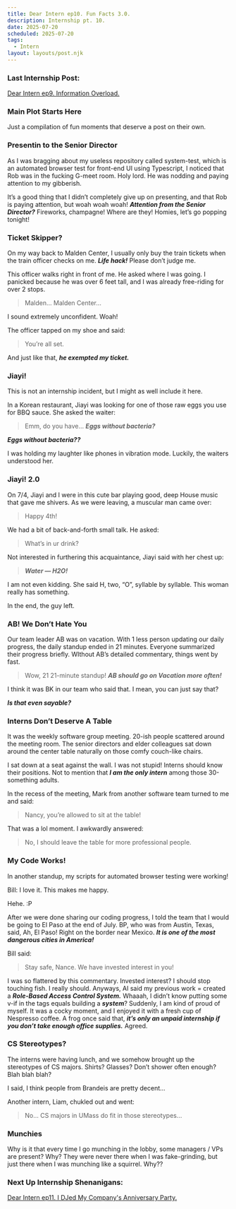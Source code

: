 ```yaml
---
title: Dear Intern ep10. Fun Facts 3.0.
description: Internship pt. 10.
date: 2025-07-20
scheduled: 2025-07-20
tags:
  - Intern
layout: layouts/post.njk
---
```


<h3>Last Internship Post:</h3>
<a href="{{ '/posts/dearinternep9/' | url }}">Dear Intern ep9. Information Overload.</a>

<h3>Main Plot Starts Here</h3>

Just a compilation of fun moments that deserve a post on their own.

<h3>Presentin to the Senior Director</h3>

As I was bragging about my useless repository called system-test, which is an automated browser test for front-end UI using Typescript, I noticed that Rob was in the fucking G-meet room. Holy lord.  He was nodding and paying attention to my gibberish.

It’s a good thing that I didn’t completely give up on presenting, and that Rob is paying attention, but woah woah woah! ***Attention from the Senior Director?*** Fireworks, champagne! Where are they! Homies, let’s go popping tonight!

<h3>Ticket Skipper?</h3>

On my way back to Malden Center, I usually only buy the train tickets when the train officer checks on me. ***Life hack!*** Please don’t judge me.

This officer walks right in front of me. He asked where I was going. I panicked because he was over 6 feet tall, and I was already free-riding for over 2 stops.

>Malden… Malden Center…

I sound extremely unconfident. Woah!

The officer tapped on my shoe and said:

>You’re all set.

And just like that, ***he exempted my ticket.***

<h3>Jiayi!</h3>

This is not an internship incident, but I might as well include it here.

In a Korean restaurant, Jiayi was looking for one of those raw eggs you use for BBQ sauce. She asked the waiter:

>Emm, do you have… ***Eggs without bacteria?***

***Eggs without bacteria??***

I was holding my laughter like phones in vibration mode. Luckily, the waiters understood her.

<h3>Jiayi! 2.0</h3>

On 7/4, Jiayi and I were in this cute bar playing good, deep House music that gave me shivers. As we were leaving, a muscular man came over:

>Happy 4th!

We had a bit of back-and-forth small talk. He asked:

>What’s in ur drink?

Not interested in furthering this acquaintance, Jiayi said with her chest up:

>***Water — H2O!***

I am not even kidding. She said H, two, “O”, syllable by syllable. This woman really has something.

In the end, the guy left.

<h3>AB! We Don’t Hate You</h3>

Our team leader AB was on vacation. With 1 less person updating our daily progress, the daily standup ended in 21 minutes. Everyone summarized their progress briefly. WIthout AB’s detailed commentary, things went by fast.

>Wow, 21 21-minute standup! ***AB should go on Vacation more often!***

I think it was BK in our team who said that. I mean, you can just say that?

***Is that even sayable?***

<h3>Interns Don’t Deserve A Table</h3>

It was the weekly software group meeting. 20-ish people scattered around the meeting room. The senior directors and elder colleagues sat down around the center table naturally on those comfy couch-like chairs.

I sat down at a seat against the wall. I was not stupid! Interns should know their positions. Not to mention that ***I am the only intern*** among those 30-something adults.

In the recess of the meeting, Mark from another software team turned to me and said:

>Nancy, you’re allowed to sit at the table!

That was a lol moment. I awkwardly answered:

>No, I should leave the table for more professional people.

<h3>My Code Works!</h3>

In another standup, my scripts for automated browser testing were working!

Bill: I love it. This makes me happy.

Hehe. :P

After we were done sharing our coding progress, I told the team that I would be going to El Paso at the end of July. BP, who was from Austin, Texas, said, Ah, El Paso! Right on the border near Mexico. ***It is one of the most dangerous cities in America!***

Bill said:

>Stay safe, Nance. We have invested interest in you!

I was so flattered by this commentary. Invested interest? I should stop touching fish. I really should. Anyways, AI said my previous work = created a ***Role-Based Access Control System.*** Whaaah, I didn’t know putting some v-if in the tags equals building a ***system***? Suddenly, I am kind of proud of myself. It was a cocky moment, and I enjoyed it with a fresh cup of Nespresso coffee. A frog once said that, ***it’s only an unpaid internship if you don’t take enough office supplies.*** Agreed.

<h3>CS Stereotypes?</h3>

The interns were having lunch, and we somehow brought up the stereotypes of CS majors. Shirts? Glasses? Don’t shower often enough? Blah blah blah?

I said, I think people from Brandeis are pretty decent…

Another intern, Liam, chukled out and went:

>No… CS majors in UMass do fit in those stereotypes…

<h3>Munchies</h3>

Why is it that every time I go munching in the lobby, some managers / VPs are present? Why? They were never there when I was fake-grinding, but just there when I was munching like a squirrel. Why??

<h3>Next Up Internship Shenanigans:</h3>
<a href="{{ '/posts/dearinternep11/' | url }}">Dear Intern ep11. I DJed My Company's Anniversary Party.</a>

